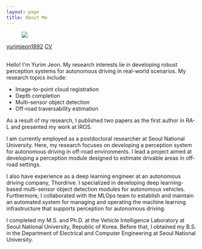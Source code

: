```yaml
---
layout: page
title: About Me
---
```



<figure>
    <img src="{{ "/assets/profilepic.jpg" | relative_url }}">
</figure>

<div class="icon-container">
    <span class="link-with-icon">
        <i data-feather="github"></i>
        <a href="https://github.com/yurimjeon1892" target="_blank">yurimjeon1892</a>
    </span>
    <span class="link-with-icon">
        <i data-feather="paperclip"></i>
        <a href="{{ "/assets/cv_yurim_jeon.pdf" | relative_url }}" target="_blank">CV</a>
    </span>    
</div>

<br>

Hello! I'm Yurim Jeon. My research interests lie in developing robust perception systems for autonomous driving in real-world scenarios. My research topics include:

* Image-to-point cloud registration
* Depth completion
* Multi-sensor object detection
* Off-road traversability estimation

As a result of my research, I published two papers as the first author in RA-L and presented my work at IROS. 

I am currently employed as a postdoctoral researcher at Seoul National University. Here, my research focuses on developing a perception system for autonomous driving in off-road environments. I lead a project aimed at developing a perception module designed to estimate drivable areas in off-road settings.

I also have experience as a deep learning engineer at an autonomous driving company, Thordrive. I specialized in developing deep learning-based multi-sensor object detection modules for autonomous vehicles. Furthermore, I collaborated with the MLOps team to establish and maintain an automated system for managing and operating the machine learning infrastructure that supports perception for autonomous driving.

I completed my M.S. and Ph.D. at the Vehicle Intelligence Laboratory at Seoul National University, Republic of Korea. Before that, I obtained my B.S. in the Department of Electrical and Computer Engineering at Seoul National University.